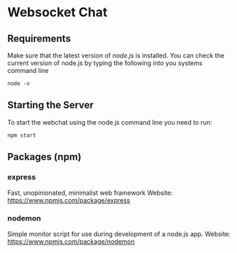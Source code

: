  # Websocket Chat

 ## Requirements
 Make sure that the latest version of *node.js* is installed.
 You can check the current version of node.js by typing the following into you systems command line
 ```
 node -v
 ```

 ## Starting the Server
 To start the webchat using the node.js command line you need to run:
 ```
 npm start
 ```

 ## Packages (npm)
 ### express
 Fast, unopinionated, minimalist web framework
 Website: https://www.npmjs.com/package/express

 ### nodemon
 Simple monitor script for use during development of a node.js app.
 Website: https://www.npmjs.com/package/nodemon
